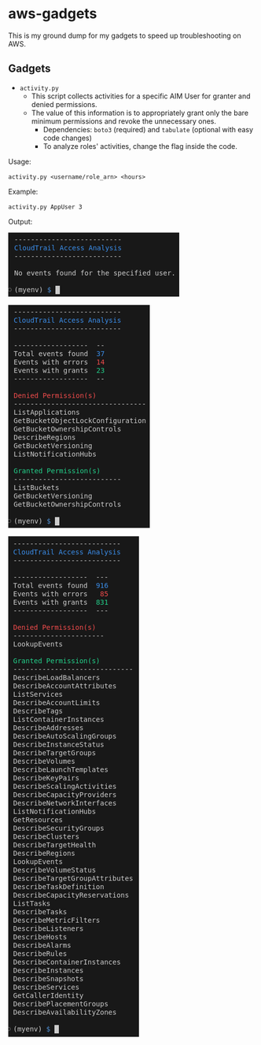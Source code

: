 # aws-gadgets

This is my ground dump for my gadgets to speed up troubleshooting on AWS.

## Gadgets

- `activity.py`
  - This script collects activities for a specific AIM User for granter and denied permissions.
  - The value of this information is to appropriately grant only the bare minimum permissions and revoke the unnecessary ones.
    - Dependencies: `boto3` (required) and `tabulate` (optional with easy code changes)
    - To analyze roles' activities, change the flag inside the code.

Usage:

```
activity.py <username/role_arn> <hours>
```

Example:

```
activity.py AppUser 3
```

Output:

![Output_No_Events](https://github.com/davift/aws-gadgets/blob/main/output_01.png)

![Output_No_Events](https://github.com/davift/aws-gadgets/blob/main/output_02.png)

![Output_No_Events](https://github.com/davift/aws-gadgets/blob/main/output_03.png)


